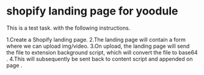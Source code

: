 # shopify landing page for yoodule

This is a test task. with the following instructions.

1.Create a Shopify landing page.
2.The landing page will contain a form where we can upload img/video.
3.On upload, the landing page will send the file to extension background script, which will convert the file to base64 .
4.This will subsequently be sent back to content script and appended on page </body>.
